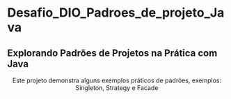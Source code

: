 # Desafio_DIO_Padroes_de_projeto_Java

## Explorando Padrões de Projetos na Prática com Java 

<p align="center">Este projeto demonstra alguns exemplos práticos de padrões, exemplos: Singleton, Strategy e Facade </p>

